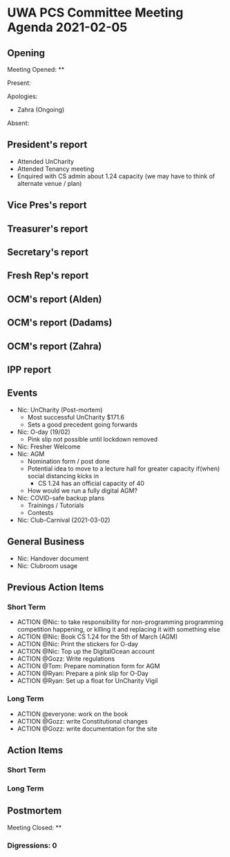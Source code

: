 # UWA PCS Committee Meeting Agenda 2021-02-05

## Opening

Meeting Opened: **

Present:

Apologies:

- Zahra (Ongoing)

Absent:

## President's report
- Attended UnCharity
- Attended Tenancy meeting 
- Enquired with CS admin about 1.24 capacity (we may have to think of alternate venue / plan)

## Vice Pres's report

## Treasurer's report

## Secretary's report

## Fresh Rep's report

## OCM's report (Alden)

## OCM's report (Dadams)

## OCM's report (Zahra)

## IPP report

## Events

- Nic: UnCharity (Post-mortem)
  - Most successful UnCharity $171.6
  - Sets a good precedent going forwards
- Nic: O-day (19/02)
  - Pink slip not possible until lockdown removed
- Nic: Fresher Welcome
- Nic: AGM
  - Nomination form / post done
  - Potential idea to move to a lecture hall for greater capacity if(when) social distancing kicks in
    - CS 1.24 has an official capacity of 40
  - How would we run a fully digital AGM?
- Nic: COVID-safe backup plans
  - Trainings / Tutorials
  - Contests
- Nic: Club-Carnival (2021-03-02)

## General Business

- Nic: Handover document
- Nic: Clubroom usage

## Previous Action Items

### Short Term

- ACTION @Nic: to take responsibility for non-programming programming competition happening, or killing it and replacing it with something else
- ACTION @Nic: Book CS 1.24 for the 5th of March (AGM)
- ACTION @Nic: Print the stickers for O-day
- ACTION @Nic: Top up the DigitalOcean account
- ACTION @Gozz: Write regulations
- ACTION @Tom: Prepare nomination form for AGM
- ACTION @Ryan: Prepare a pink slip for O-Day
- ACTION @Ryan: Set up a float for UnCharity Vigil

### Long Term

- ACTION @everyone: work on the book
- ACTION @Gozz: write Constitutional changes
- ACTION @Gozz: write documentation for the site

## Action Items

### Short Term

### Long Term

## Postmortem

Meeting Closed: **

### Digressions: 0
